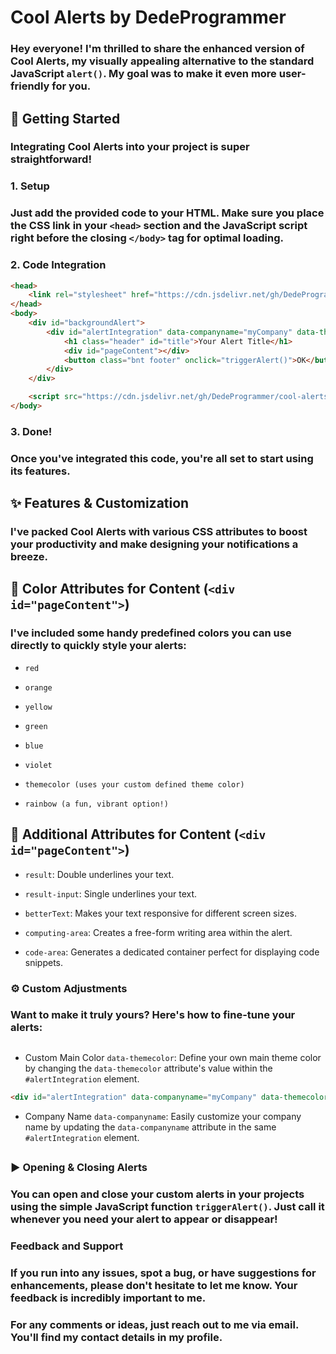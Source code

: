 # Cool Alerts by DedeProgrammer
### Hey everyone! I'm thrilled to share the enhanced version of Cool Alerts, my visually appealing alternative to the standard JavaScript ```alert()```. My goal was to make it even more user-friendly for you.

## 🚀 Getting Started

### Integrating Cool Alerts into your project is super straightforward!

### 1. Setup

### Just add the provided code to your HTML. Make sure you place the CSS link in your ```<head>``` section and the JavaScript script right before the closing ```</body>``` tag for optimal loading.

### 2. Code Integration

```html
<head>
    <link rel="stylesheet" href="https://cdn.jsdelivr.net/gh/DedeProgrammer/cool-alerts@main/cool-alerts/alertStyle.css">
</head>
<body>
    <div id="backgroundAlert">
        <div id="alertIntegration" data-companyname="myCompany" data-themecolor="rgb(108, 108, 236)">
            <h1 class="header" id="title">Your Alert Title</h1>
            <div id="pageContent"></div>
            <button class="bnt footer" onclick="triggerAlert()">OK</button>
        </div>
    </div>

    <script src="https://cdn.jsdelivr.net/gh/DedeProgrammer/cool-alerts@main/cool-alerts/alertScript.js"></script>
</body>
```

### 3. Done!

### Once you've integrated this code, you're all set to start using its features.

## ✨ Features & Customization
### I've packed Cool Alerts with various CSS attributes to boost your productivity and make designing your notifications a breeze.
## 🎨 Color Attributes for Content (```<div id="pageContent">```)
### I've included some handy predefined colors you can use directly to quickly style your alerts:

- ```red```

- ```orange```

- ```yellow```

- ```green```

- ```blue```

- ```violet```

- ```themecolor (uses your custom defined theme color)```

- ```rainbow (a fun, vibrant option!)```

## 📝 Additional Attributes for Content (```<div id="pageContent">```)

- ```result```: Double underlines your text.

- ```result-input```: Single underlines your text.

- ```betterText```: Makes your text responsive for different screen sizes.

- ```computing-area```: Creates a free-form writing area within the alert.

- ```code-area```: Generates a dedicated container perfect for displaying code snippets.

### ⚙️ Custom Adjustments
### Want to make it truly yours? Here's how to fine-tune your alerts:

## 
- Custom Main Color ```data-themecolor```: Define your own main theme color by changing the ```data-themecolor``` attribute's value within the ```#alertIntegration``` element.
```html
<div id="alertIntegration" data-companyname="myCompany" data-themecolor="rgb(108, 108, 236)">
```
- Company Name ```data-companyname```: Easily customize your company name by updating the ```data-companyname``` attribute in the same ```#alertIntegration``` element.
##
### ▶️ Opening & Closing Alerts
### You can open and close your custom alerts in your projects using the simple JavaScript function ```triggerAlert()```. Just call it whenever you need your alert to appear or disappear!

### Feedback and Support
### If you run into any issues, spot a bug, or have suggestions for enhancements, please don't hesitate to let me know. Your feedback is incredibly important to me.

### For any comments or ideas, just reach out to me via email. You'll find my contact details in my profile.





